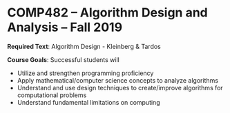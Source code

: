 # COMP482 – Algorithm Design and Analysis – Fall 2019

**Required Text**: Algorithm Design - Kleinberg & Tardos

**Course Goals**: Successful students will
- Utilize and strengthen programming proficiency
- Apply mathematical/computer science concepts to analyze algorithms
- Understand and use design techniques to create/improve algorithms for computational problems
- Understand fundamental limitations on computing
